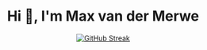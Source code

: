 <h1 align="center">Hi 👋, I'm Max van der Merwe</h1>
<p align="center">
<a href="https://git.io/streak-stats"><img src="https://streak-stats.demolab.com?user=maxvdmerwe&theme=catppuccin-mocha&hide_border=true&date_format=j%20M%5B%20Y%5D" alt="GitHub Streak" /></a>
</p>
